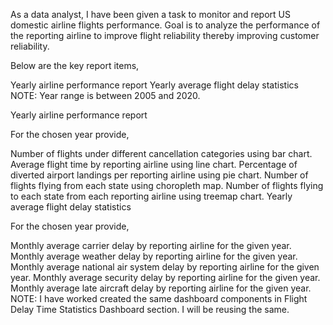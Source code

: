 As a data analyst, I have been given a task to monitor and report US domestic airline flights performance. Goal is to analyze the performance of the reporting airline to improve flight reliability thereby improving customer reliability.

Below are the key report items,

Yearly airline performance report
Yearly average flight delay statistics
NOTE: Year range is between 2005 and 2020.

Yearly airline performance report

For the chosen year provide,

Number of flights under different cancellation categories using bar chart.
Average flight time by reporting airline using line chart.
Percentage of diverted airport landings per reporting airline using pie chart.
Number of flights flying from each state using choropleth map.
Number of flights flying to each state from each reporting airline using treemap chart.
Yearly average flight delay statistics

For the chosen year provide,

Monthly average carrier delay by reporting airline for the given year.
Monthly average weather delay by reporting airline for the given year.
Monthly average national air system delay by reporting airline for the given year.
Monthly average security delay by reporting airline for the given year.
Monthly average late aircraft delay by reporting airline for the given year.
NOTE: I have worked created the same dashboard components in Flight Delay Time Statistics Dashboard section. I will be reusing the same.


